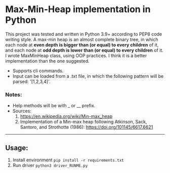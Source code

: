 #  Max-Min-Heap implementation in Python
This project was tested and written in Python 3.9+ according to PEP8 code writing style.
A max-min heap is an almost complete binary tree, in which each node at **even depth is bigger than (or equal) to every children** of it, and each node at **odd depth is lower than (or equal) to every children**  of it.
I wrote MaxMinHeap class, using OOP practices. I think it is a better implementation than the one suggested.
* Supports cli commands.
* Input can be loaded from a .txt file, in which the following pattern will be parsed: '[1,2,3,4]'.
### Notes:
- Help methods will be with _ or __ prefix.
- Sources:
    1. https://en.wikipedia.org/wiki/Min-max_heap
    2. Implementation of a Min-max heap following Atkinson, Sack, Santoro, and Strothotte (1986): https://doi.org/101145/6617.6621

---

## Usage:
1. Install environment `pip install -r requirements.txt`
2. Run driver `python3 driver_RUNME.py`
